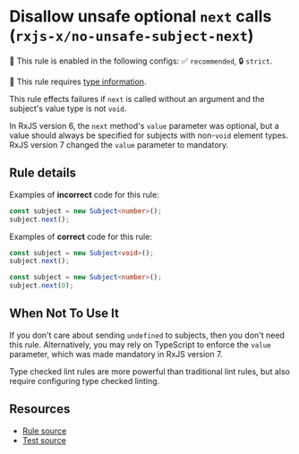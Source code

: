 # Disallow unsafe optional `next` calls (`rxjs-x/no-unsafe-subject-next`)

💼 This rule is enabled in the following configs: ✅ `recommended`, 🔒 `strict`.

💭 This rule requires [type information](https://typescript-eslint.io/linting/typed-linting).

<!-- end auto-generated rule header -->

This rule effects failures if `next` is called without an argument and the subject's value type is not `void`.

In RxJS version 6, the `next` method's `value` parameter was optional, but a value should always be specified for subjects with non-`void` element types.
RxJS version 7 changed the `value` parameter to mandatory.

## Rule details

Examples of **incorrect** code for this rule:

```ts
const subject = new Subject<number>();
subject.next();
```

Examples of **correct** code for this rule:

```ts
const subject = new Subject<void>();
subject.next();
```

```ts
const subject = new Subject<number>();
subject.next(0);
```

## When Not To Use It

If you don't care about sending `undefined` to subjects, then you don't need this rule.
Alternatively, you may rely on TypeScript to enforce the `value` parameter,
which was made mandatory in RxJS version 7.

Type checked lint rules are more powerful than traditional lint rules, but also require configuring type checked linting.

## Resources

- [Rule source](https://github.com/JasonWeinzierl/eslint-plugin-rxjs-x/blob/main/src/rules/no-unsafe-subject-next.ts)
- [Test source](https://github.com/JasonWeinzierl/eslint-plugin-rxjs-x/blob/main/tests/rules/no-unsafe-subject-next.test.ts)

